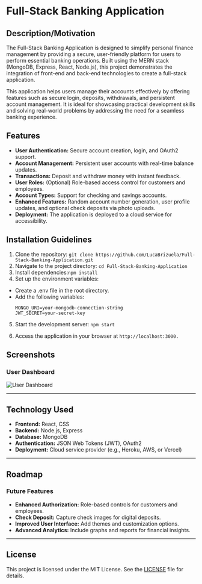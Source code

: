 # Full-Stack Banking Application

## Description/Motivation
The Full-Stack Banking Application is designed to simplify personal finance management by providing a secure, user-friendly platform for users to perform essential banking operations. Built using the MERN stack (MongoDB, Express, React, Node.js), this project demonstrates the integration of front-end and back-end technologies to create a full-stack application.

This application helps users manage their accounts effectively by offering features such as secure login, deposits, withdrawals, and persistent account management. It is ideal for showcasing practical development skills and solving real-world problems by addressing the need for a seamless banking experience.

## Features
- **User Authentication:** Secure account creation, login, and OAuth2 support.
- **Account Management:** Persistent user accounts with real-time balance updates.
- **Transactions:** Deposit and withdraw money with instant feedback.
- **User Roles:** (Optional) Role-based access control for customers and employees.
- **Account Types:** Support for checking and savings accounts.
- **Enhanced Features:** Random account number generation, user profile updates, and optional check deposits via photo uploads.
- **Deployment:** The application is deployed to a cloud service for accessibility.

## Installation Guidelines
1. Clone the repository: `git clone https://github.com/LucaBrizuela/Full-Stack-Banking-Application.git`
2. Navigate to the project directory: `cd Full-Stack-Banking-Application`
3. Install dependencies:`npm install`
4. Set up the environment variables:
- Create a .env file in the root directory.
- Add the following variables:
   ```env
   MONGO_URI=your-mongodb-connection-string
   JWT_SECRET=your-secret-key

5. Start the development server: `npm start`

6. Access the application in your browser at `http://localhost:3000.`

## Screenshots

### User Dashboard

![User Dashboard](path/to/screenshot1.png)

---

## Technology Used

- **Frontend:** React, CSS  
- **Backend:** Node.js, Express  
- **Database:** MongoDB  
- **Authentication:** JSON Web Tokens (JWT), OAuth2  
- **Deployment:** Cloud service provider (e.g., Heroku, AWS, or Vercel)  

---

## Roadmap

### Future Features

- **Enhanced Authorization:** Role-based controls for customers and employees.  
- **Check Deposit:** Capture check images for digital deposits.  
- **Improved User Interface:** Add themes and customization options.  
- **Advanced Analytics:** Include graphs and reports for financial insights.  

---

## License

This project is licensed under the MIT License. See the [LICENSE](https://github.com/LucaBrizuela/Tiered-Bad-Bank/blob/main/LICENSE) file for details.

